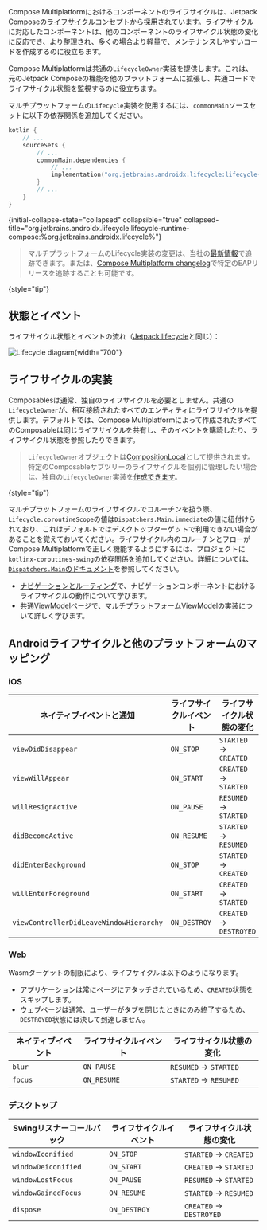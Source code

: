 [//]: # (title: ライフサイクル)

Compose Multiplatformにおけるコンポーネントのライフサイクルは、Jetpack Composeの[ライフサイクル](https://developer.android.com/topic/libraries/architecture/lifecycle)コンセプトから採用されています。ライフサイクルに対応したコンポーネントは、他のコンポーネントのライフサイクル状態の変化に反応でき、より整理され、多くの場合より軽量で、メンテナンスしやすいコードを作成するのに役立ちます。

Compose Multiplatformは共通の`LifecycleOwner`実装を提供します。これは、元のJetpack Composeの機能を他のプラットフォームに拡張し、共通コードでライフサイクル状態を監視するのに役立ちます。

マルチプラットフォームの`Lifecycle`実装を使用するには、`commonMain`ソースセットに以下の依存関係を追加してください。

```kotlin
kotlin {
    // ...
    sourceSets {
        // ...
        commonMain.dependencies {
            // ...
            implementation("org.jetbrains.androidx.lifecycle:lifecycle-runtime-compose:%org.jetbrains.androidx.lifecycle%")
        }
        // ...
    }
}
```
{initial-collapse-state="collapsed" collapsible="true" collapsed-title="org.jetbrains.androidx.lifecycle:lifecycle-runtime-compose:%org.jetbrains.androidx.lifecycle%"}

> マルチプラットフォームのLifecycle実装の変更は、当社の[最新情報](https://www.jetbrains.com/help/kotlin-multiplatform-dev/whats-new-compose.html)で追跡できます。または、[Compose Multiplatform changelog](https://github.com/JetBrains/compose-multiplatform/blob/master/CHANGELOG.md)で特定のEAPリリースを追跡することも可能です。
>
{style="tip"}

## 状態とイベント

ライフサイクル状態とイベントの流れ（[Jetpack lifecycle](https://developer.android.com/topic/libraries/architecture/lifecycle)と同じ）：

![Lifecycle diagram](lifecycle-states.svg){width="700"}

## ライフサイクルの実装

Composablesは通常、独自のライフサイクルを必要としません。共通の`LifecycleOwner`が、相互接続されたすべてのエンティティにライフサイクルを提供します。デフォルトでは、Compose Multiplatformによって作成されたすべてのComposableは同じライフサイクルを共有し、そのイベントを購読したり、ライフサイクル状態を参照したりできます。

> `LifecycleOwner`オブジェクトは[CompositionLocal](https://developer.android.com/reference/kotlin/androidx/compose/runtime/CompositionLocal)として提供されます。
> 特定のComposableサブツリーのライフサイクルを個別に管理したい場合は、独自の`LifecycleOwner`実装を[作成できます](https://developer.android.com/topic/libraries/architecture/lifecycle#implementing-lco)。
>
{style="tip"}

マルチプラットフォームのライフサイクルでコルーチンを扱う際、`Lifecycle.coroutineScope`の値は`Dispatchers.Main.immediate`の値に紐付けられており、これはデフォルトではデスクトップターゲットで利用できない場合があることを覚えておいてください。ライフサイクル内のコルーチンとフローがCompose Multiplatformで正しく機能するようにするには、プロジェクトに`kotlinx-coroutines-swing`の依存関係を追加してください。詳細については、[`Dispatchers.Main`のドキュメント](https://kotlinlang.org/api/kotlinx.coroutines/kotlinx-coroutines-core/kotlinx.coroutines/-dispatchers/-main.html)を参照してください。

*   [ナビゲーションとルーティング](compose-navigation-routing.md)で、ナビゲーションコンポーネントにおけるライフサイクルの動作について学びます。
*   [共通ViewModel](compose-viewmodel.md)ページで、マルチプラットフォームViewModelの実装について詳しく学びます。

## Androidライフサイクルと他のプラットフォームのマッピング

### iOS

| ネイティブイベントと通知                  | ライフサイクルイベント | ライフサイクル状態の変化      |
|-----------------------------------------|-----------------|-------------------------|
| `viewDidDisappear`                      | `ON_STOP`       | `STARTED` → `CREATED`   |
| `viewWillAppear`                        | `ON_START`      | `CREATED` → `STARTED`   |
| `willResignActive`                      | `ON_PAUSE`      | `RESUMED` → `STARTED`   |
| `didBecomeActive`                       | `ON_RESUME`     | `STARTED` → `RESUMED`   |
| `didEnterBackground`                    | `ON_STOP`       | `STARTED` → `CREATED`   |
| `willEnterForeground`                   | `ON_START`      | `CREATED` → `STARTED`   |
| `viewControllerDidLeaveWindowHierarchy` | `ON_DESTROY`    | `CREATED` → `DESTROYED` |

### Web

Wasmターゲットの制限により、ライフサイクルは以下のようになります。

*   アプリケーションは常にページにアタッチされているため、`CREATED`状態をスキップします。
*   ウェブページは通常、ユーザーがタブを閉じたときにのみ終了するため、`DESTROYED`状態には決して到達しません。

| ネイティブイベント | ライフサイクルイベント | ライフサイクル状態の変化 |
|--------------|-----------------|------------------------|
| `blur`       | `ON_PAUSE`      | `RESUMED` → `STARTED`  |
| `focus`      | `ON_RESUME`     | `STARTED` → `RESUMED`  |

### デスクトップ

| Swingリスナーコールバック | ライフサイクルイベント | ライフサイクル状態の変化      |
|--------------------------|-----------------|-------------------------|
| `windowIconified`        | `ON_STOP`       | `STARTED` → `CREATED`   |
| `windowDeiconified`      | `ON_START`      | `CREATED` → `STARTED`   |
| `windowLostFocus`        | `ON_PAUSE`      | `RESUMED` → `STARTED`   |
| `windowGainedFocus`      | `ON_RESUME`     | `STARTED` → `RESUMED`   |
| `dispose`                | `ON_DESTROY`    | `CREATED` → `DESTROYED` |